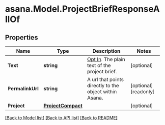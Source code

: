 
# asana.Model.ProjectBriefResponseAllOf

## Properties

Name | Type | Description | Notes
------------ | ------------- | ------------- | -------------
**Text** | **string** | [Opt In](/docs/input-output-options). The plain text of the project brief. | [optional] 
**PermalinkUrl** | **string** | A url that points directly to the object within Asana. | [optional] [readonly] 
**Project** | [**ProjectCompact**](ProjectCompact.md) |  | [optional] 

[[Back to Model list]](../README.md#documentation-for-models)
[[Back to API list]](../README.md#documentation-for-api-endpoints)
[[Back to README]](../README.md)

